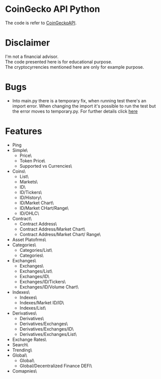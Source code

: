 # CoinGecko API Python

The code is refer to [CoinGeckoAPI](https://www.coingecko.com/pt/api/documentation).  

# Disclaimer  

I'm not a financial advisor.  
The code presented here is for educational purpose.  
The cryptocyrrencies mentioned here are only for example purpose.  

# Bugs  
- Into main.py there is a temporary fix, when running test there's an 
import error. When changing the import it's possible to run the test
but the error moves to temporary.py. For further details click 
[here](https://stackoverflow.com/questions/71875011/python-modulenotfounderror-when-importing-a-package/71886894#71886894)  

# Features  

- Ping<br />
- Simple\
    - Price\
    - Token Price\
    - Supported vs Currencies\
- Coins\
    - List\
    - Markets\
    - ID\
    - ID/Tickers\
    - ID/History\
    - ID/Market Chart\
    - ID/Market CHart/Range\
    - ID/OHLC\
- Contract\
    - Contract Address\
    - Contract Address/Market Chart\
    - Contract Address/Market Chart/ Range\
- Asset Platofrms\
- Categories\
    - Categories/List\
    - Categories\
- Exchanges\
    - Exchanges\
    - Exchanges/List\
    - Exchanges/ID\
    - Exchanges/ID/Tickers\
    - Exchanges/ID/Volume Chart\
- Indexes\
    - Indexes\
    - Indexes/Market ID/ID\
    - Indexes/List\
- Derivatives\
    - Derivatives\
    - Derivatives/Exchanges\
    - Derivatives/Exchanges/ID\
    - Derivatives/Exchanges/List\
- Exchange Rates\
- Search\
- Trending\
- Global\
    - Global\
    - Global/Decentralized Finance DEFI\
- Comapnies\
